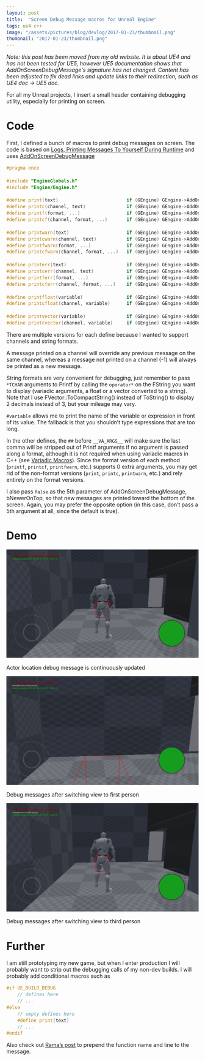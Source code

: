 ```yaml
---
layout: post
title:  "Screen Debug Message macros for Unreal Engine"
tags: ue4 c++
image: "/assets/pictures/blog/devlog/2017-01-23/thumbnail.png"
thumbnail: "2017-01-23/thumbnail.png"
---
```


*Note: this post has been moved from my old website. It is about UE4 and has not been tested for UE5, however UE5 documentation shows that AddOnScreenDebugMessage's signature has not changed. Content has been adjusted to fix dead links and update links to their redirection, such as UE4 doc -> UE5 doc.*

For all my Unreal projects, I insert a small header containing debugging utility, especially for printing on screen.

# Code

First, I defined a bunch of macros to print debug messages on screen. The code is based on [Logs, Printing Messages To Yourself During Runtime](https://unrealcommunity.wiki/logs-printing-messages-to-yourself-during-runtime-n5ifosqc) and uses [AddOnScreenDebugMessage](https://dev.epicgames.com/documentation/en-us/unreal-engine/API/Runtime/Engine/Engine/UEngine/AddOnScreenDebugMessage)

```cpp
#pragma once

#include "EngineGlobals.h"
#include "Engine/Engine.h"

#define print(text)                         if (GEngine) GEngine->AddOnScreenDebugMessage(-1, 1.5f, FColor::White, TEXT(text), false)
#define printc(channel, text)               if (GEngine) GEngine->AddOnScreenDebugMessage(channel, 1.5f, FColor::White, TEXT(text))
#define printf(format, ...)                 if (GEngine) GEngine->AddOnScreenDebugMessage(-1, 1.5f, FColor::White, FString::Printf(TEXT(format), ##__VA_ARGS__), false)
#define printcf(channel, format, ...)       if (GEngine) GEngine->AddOnScreenDebugMessage(channel, 1.5f, FColor::White, FString::Printf(TEXT(format), ##__VA_ARGS__))

#define printwarn(text)                     if (GEngine) GEngine->AddOnScreenDebugMessage(-1, 1.5f, FColor::Yellow, TEXT(text), false)
#define printcwarn(channel, text)           if (GEngine) GEngine->AddOnScreenDebugMessage(channel, 1.5f, FColor::Yellow, TEXT(text))
#define printfwarn(format, ...)             if (GEngine) GEngine->AddOnScreenDebugMessage(-1, 1.5f, FColor::Yellow, FString::Printf(TEXT(format), ##__VA_ARGS__), false)
#define printcfwarn(channel, format, ...)   if (GEngine) GEngine->AddOnScreenDebugMessage(channel, 1.5f, FColor::Yellow, FString::Printf(TEXT(format), ##__VA_ARGS__))

#define printerr(text)                      if (GEngine) GEngine->AddOnScreenDebugMessage(-1, 1.5f, FColor::Red, TEXT(text), false)
#define printcerr(channel, text)            if (GEngine) GEngine->AddOnScreenDebugMessage(channel, 1.5f, FColor::Red, TEXT(text))
#define printferr(format, ...)              if (GEngine) GEngine->AddOnScreenDebugMessage(-1, 1.5f, FColor::Red, FString::Printf(TEXT(format), ##__VA_ARGS__), false)
#define printcferr(channel, format, ...)    if (GEngine) GEngine->AddOnScreenDebugMessage(channel, 1.5f, FColor::Red, FString::Printf(TEXT(format), ##__VA_ARGS__))

#define printfloat(variable)                if (GEngine) GEngine->AddOnScreenDebugMessage(-1, 1.5f, FColor::Cyan, FString::Printf(TEXT(#variable ": %f"), variable), false)
#define printcfloat(channel, variable)      if (GEngine) GEngine->AddOnScreenDebugMessage(channel, 1.5f, FColor::Cyan, FString::Printf(TEXT(#variable ": %f"), variable))

#define printvector(variable)               if (GEngine) GEngine->AddOnScreenDebugMessage(-1, 1.5f, FColor::Green, FString::Printf(TEXT(#variable ": %s"), *variable.ToCompactString()), false)
#define printcvector(channel, variable)     if (GEngine) GEngine->AddOnScreenDebugMessage(channel, 1.5f, FColor::Green, FString::Printf(TEXT(#variable ": %s"), *variable.ToCompactString()))
```

There are multiple versions for each define because I wanted to support channels and string formats.

A message printed on a channel will override any previous message on  the same channel, whereas a message not printed on a channel (-1) will  always be printed as a new message.

String formats are very convenient for debugging, just remember to pass `*TCHAR` arguments to Printf by calling the `operator*` on the FString you want to display (variadic arguments, a float or a  vector converted to a string). Note that I use  FVector::ToCompactString() instead of ToString() to display 2 decimals  instead of 3, but your mileage may vary.

`#variable` allows me to print the name of the  variable or expression in front of its value. The fallback is that you  shouldn’t type expressions that are too long.

In the other defines, the `##` before `__VA_ARGS__` will make sure the last comma will be stripped out of Printf arguments if no argument is passed along a format, although it is not required when using variadic macros in C++ (see [Variadic Macros](https://gcc.gnu.org/onlinedocs/cpp/Variadic-Macros.html)). Since the format version of each method (`printf`, `printcf`, `printfwarn`, etc.) supports 0 extra arguments, you may get rid of the non-format versions (`print`, `printc`, `printwarn`, etc.) and rely entirely on the format versions.

I also pass `false` as the 5th parameter of  AddOnScreenDebugMessage, bNewerOnTop, so that new messages are  printed toward the bottom of the screen. Again, you may prefer the  opposite option (in this case, don’t pass a 5th argument at all, since  the default is true).

# Demo

![UE4 Screen Debug - Actor location](/assets/pictures/blog/devlog/2017-01-23/UE4-Screen-Debug-Actor-location.jpg)

<figcaption>Actor location debug message is continuously updated</figcaption>

![UE4 Screen Debug - Switched view to first person](/assets/pictures/blog/devlog/2017-01-23/UE4-Screen-Debug-Switched-view-to-first-person.jpg)

<figcaption>Debug messages after switching view to first person</figcaption>

![UE4 Screen Debug - Switched view to third person](/assets/pictures/blog/devlog/2017-01-23/UE4-Screen-Debug-Switched-view-to-third-person.jpg)

<figcaption>Debug messages after switching view to third person</figcaption>

# Further

I am still prototyping my new game, but when I enter production I  will probably want to strip out the debugging calls of my non-dev  builds. I will probably add conditional macros such as

```cpp
#if UE_BUILD_DEBUG
    // defines here
    // ...
#else
    // empty defines here
    #define print(text)
    // ...
#endif
```

Also check out [Rama’s post](https://forums.unrealengine.com/showthread.php?57154-New-Wiki-How-to-Get-a-UE4-FString-of-Calling-Class-Function-and-Line-Number-Rama&p=210060&viewfull=1) to prepend the function name and line to the message.